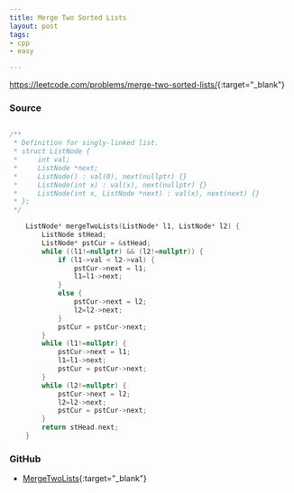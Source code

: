 ```yaml
---
title: Merge Two Sorted Lists
layout: post
tags:
- cpp
- easy

---
```


<https://leetcode.com/problems/merge-two-sorted-lists/>{:target="_blank"}

### Source

```cpp

/**
 * Definition for singly-linked list.
 * struct ListNode {
 *     int val;
 *     ListNode *next;
 *     ListNode() : val(0), next(nullptr) {}
 *     ListNode(int x) : val(x), next(nullptr) {}
 *     ListNode(int x, ListNode *next) : val(x), next(next) {}
 * };
 */

    ListNode* mergeTwoLists(ListNode* l1, ListNode* l2) {
        ListNode stHead;
        ListNode* pstCur = &stHead;
        while ((l1!=nullptr) && (l2!=nullptr)) {
            if (l1->val < l2->val) {
                pstCur->next = l1;
                l1=l1->next;
            }
            else {
                pstCur->next = l2;
                l2=l2->next;
            }
            pstCur = pstCur->next;
        }
        while (l1!=nullptr) {
            pstCur->next = l1;
            l1=l1->next;
            pstCur = pstCur->next;
        }
        while (l2!=nullptr) {
            pstCur->next = l2;
            l2=l2->next;
            pstCur = pstCur->next;
        }
        return stHead.next;
    }

```

### GitHub

- [MergeTwoLists](<https://github.com/coolwindjo/algoguru/tree/master/_posts/Done/MergeTwoLists>){:target="_blank"}
